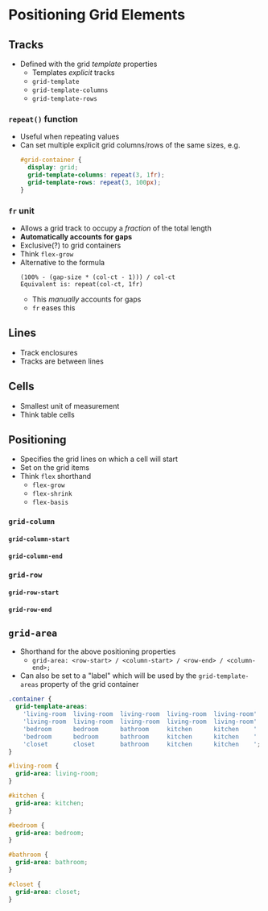 # Positioning Grid Elements

## Tracks

- Defined with the grid _template_ properties
  - Templates _explicit_ tracks
  - `grid-template`
  - `grid-template-columns`
  - `grid-template-rows`

### `repeat()` function

- Useful when repeating values
- Can set multiple explicit grid columns/rows of the same sizes, e.g.
  ```css
  #grid-container {
    display: grid;
    grid-template-columns: repeat(3, 1fr);
    grid-template-rows: repeat(3, 100px);
  }
  ```

### `fr` unit

- Allows a grid track to occupy a _fraction_ of the total length
- **Automatically accounts for gaps**
- Exclusive(?) to grid containers
- Think `flex-grow`
- Alternative to the formula
  ```
  (100% - (gap-size * (col-ct - 1))) / col-ct
  Equivalent is: repeat(col-ct, 1fr)
  ```
  - This _manually_ accounts for gaps
  - `fr` eases this

## Lines

- Track enclosures
- Tracks are between lines

## Cells

- Smallest unit of measurement
- Think table cells

## Positioning

- Specifies the grid lines on which a cell will start
- Set on the grid items
- Think `flex` shorthand
  - `flex-grow`
  - `flex-shrink`
  - `flex-basis`

### `grid-column`

#### `grid-column-start`

#### `grid-column-end`

### `grid-row`

#### `grid-row-start`

#### `grid-row-end`

## `grid-area`

- Shorthand for the above positioning properties
  - `grid-area: <row-start> / <column-start> / <row-end> / <column-end>;`
- Can also be set to a "label" which will be used by the `grid-template-areas` property of the grid container

```css
.container {
  grid-template-areas:
    'living-room  living-room  living-room  living-room  living-room'
    'living-room  living-room  living-room  living-room  living-room'
    'bedroom      bedroom      bathroom     kitchen      kitchen    '
    'bedroom      bedroom      bathroom     kitchen      kitchen    '
    'closet       closet       bathroom     kitchen      kitchen    ';
}

#living-room {
  grid-area: living-room;
}

#kitchen {
  grid-area: kitchen;
}

#bedroom {
  grid-area: bedroom;
}

#bathroom {
  grid-area: bathroom;
}

#closet {
  grid-area: closet;
}
```
